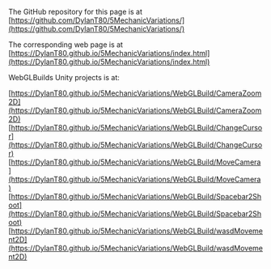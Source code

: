 The GitHub repository for this page is at [https://github.com/DylanT80/5MechanicVariations/](https://github.com/DylanT80/5MechanicVariations/) 

The corresponding web page is at [https://DylanT80.github.io/5MechanicVariations/index.html](https://DylanT80.github.io/5MechanicVariations/index.html)

WebGLBuilds Unity projects is at:

[https://DylanT80.github.io/5MechanicVariations/WebGLBuild/CameraZoom2D](https://DylanT80.github.io/5MechanicVariations/WebGLBuild/CameraZoom2D)
[https://DylanT80.github.io/5MechanicVariations/WebGLBuild/ChangeCursor](https://DylanT80.github.io/5MechanicVariations/WebGLBuild/ChangeCursor)
[https://DylanT80.github.io/5MechanicVariations/WebGLBuild/MoveCamera](https://DylanT80.github.io/5MechanicVariations/WebGLBuild/MoveCamera)
[https://DylanT80.github.io/5MechanicVariations/WebGLBuild/Spacebar2Shoot](https://DylanT80.github.io/5MechanicVariations/WebGLBuild/Spacebar2Shoot)
[https://DylanT80.github.io/5MechanicVariations/WebGLBuild/wasdMovement2D](https://DylanT80.github.io/5MechanicVariations/WebGLBuild/wasdMovement2D)



